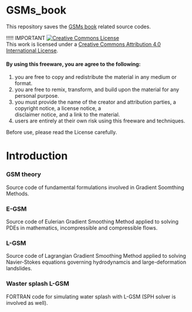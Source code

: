 # GSMs_book

This repository saves the [GSMs book](https://maozirui.github.io/publications/GSM-book-2024) related source codes.

!!!!! IMPORTANT
 <a rel="license" href="http://creativecommons.org/licenses/by/4.0/"><img alt="Creative Commons License" style="border-width:0" src="https://i.creativecommons.org/l/by/4.0/88x31.png" /></a><br />This work is licensed under a <a rel="license" href="http://creativecommons.org/licenses/by/4.0/">Creative Commons Attribution 4.0 International License</a>.

#### By using this freeware, you are agree to the following:    
   1. you are free to copy and redistribute the material in any medium or format.
   2. you are free to remix, transform, and build upon the material for any personal purpose.
   3. you must provide the name of the creator and attribution parties, a copyright notice, a license notice, a  
      disclaimer notice, and a link to the material.
   4. users are entirely at their own risk using this freeware and techniques. 
 
 Before use, please read the License carefully.

 # Introduction
### GSM theory
Source code of fundamental formulations involved in Gradient Soomthing Methods.

### E-GSM
Source code of Eulerian Gradient Smoothing Method applied to solving PDEs in mathematics, incompressible and compressible flows.

### L-GSM
Source code of Lagrangian Gradient Smoothing Method applied to solving Navier-Stokes equations governing hydrodynamcis and large-deformation landslides.

### Waster splash L-GSM
FORTRAN code for simulating water splash with L-GSM (SPH solver is involved as well).
